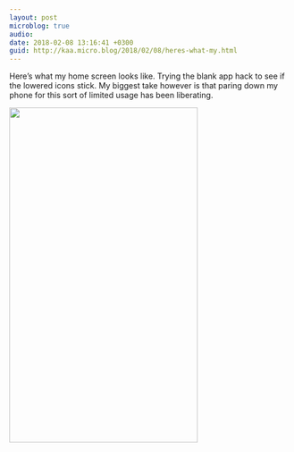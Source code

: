 ```yaml
---
layout: post
microblog: true
audio: 
date: 2018-02-08 13:16:41 +0300
guid: http://kaa.micro.blog/2018/02/08/heres-what-my.html
---
```

Here’s what my home screen looks like. Trying the blank app hack to see if the lowered icons stick. My biggest take however is that paring down my phone for this sort of limited usage has been liberating.

<img src="http://kaa.micro.blog/uploads/2018/d01d15459e.jpg" width="337" height="600" />
